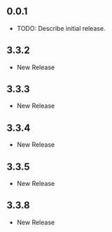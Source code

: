 ## 0.0.1

* TODO: Describe initial release.

## 3.3.2
* New Release

## 3.3.3
* New Release

## 3.3.4
* New Release

## 3.3.5
* New Release

## 3.3.8
* New Release

